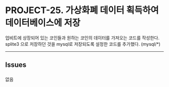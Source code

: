 # PROJECT-25. 가상화폐 데이터 획득하여 데이터베이스에 저장
업비트에 상장되어 있는 코인들과 원하는 코인의 데이터를 가져오는 코드를 작성한다.   
splite3 으로 저장하던 것을 mysql로 저장되도록 설정한 코드를 추가했다. (mysql/*)

* * *

## Issues
### 
없음